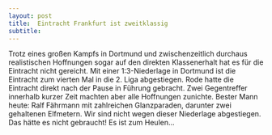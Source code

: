 ```yaml
---
layout: post
title:  Eintracht Frankfurt ist zweitklassig
subtitle:  
---
```


Trotz eines großen Kampfs in Dortmund und zwischenzeitlich durchaus realistischen Hoffnungen sogar auf den direkten Klassenerhalt hat es für die Eintracht nicht gereicht. Mit einer 1:3-Niederlage in Dortmund ist die Eintracht zum vierten Mal in die 2. Liga abgestiegen. Rode hatte die Eintracht direkt nach der Pause in Führung gebracht. Zwei Gegentreffer innerhalb kurzer Zeit machten aber alle Hoffnungen zunichte. Bester Mann heute: Ralf Fährmann mit zahlreichen Glanzparaden, darunter zwei gehaltenen Elfmetern. Wir sind nicht wegen dieser Niederlage abgestiegen. Das hätte es nicht gebraucht! Es ist zum Heulen...


